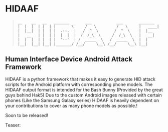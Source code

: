 # HIDAAF

> ```
> __    __   __   _______       ___           ___       _______ 
> |  |  |  | |  | |       \     /   \         /   \     |   ____|
> |  |__|  | |  | |  .--.  |   /  ^  \       /  ^  \    |  |__   
> |   __   | |  | |  |  |  |  /  /_\  \     /  /_\  \   |   __|  
> |  |  |  | |  | |  '--'  | /  _____  \   /  _____  \  |  |     
> |__|  |__| |__| |_______/ /__/     \__\ /__/     \__\ |__| 
> ```
## Human Interface Device Android Attack Framework

HIDAAF is a python framework that makes it easy to generate HID attack scripts for the Android platform with corresponding phone models.
The HIDAAF output format is intended for the Bash Bunny (Provided by the great guys behind Hak5)
Due to the custom Android images released with certain phones (Like the Samsung Galaxy series) HIDAAF is heavily dependent on your contributions
to cover as many phone models as possible.!

Soon to be released!


Teaser: 
